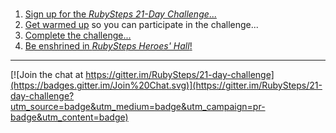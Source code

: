 #

1. [Sign up for the *RubySteps 21-Day Challenge*...](http://www.rubysteps.com)
2. [Get warmed up](1_warmup) so you can participate in the challenge...
3. [Complete the challenge...](2_adventures)
4. [Be enshrined in *RubySteps Heroes' Hall*!](3_heroes)

----

[![Join the chat at https://gitter.im/RubySteps/21-day-challenge](https://badges.gitter.im/Join%20Chat.svg)](https://gitter.im/RubySteps/21-day-challenge?utm_source=badge&utm_medium=badge&utm_campaign=pr-badge&utm_content=badge)

